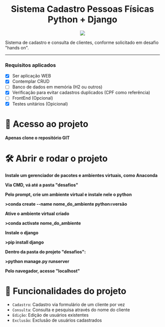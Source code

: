 <h1 align="center"> Sistema Cadastro Pessoas Físicas Python + Django </h1>

<p align="center">
<img loading="lazy" src="http://img.shields.io/static/v1?label=STATUS&message=EM%20DESENVOLVIMENTO&color=GREEN&style=for-the-badge"/>
</p>

<p>
Sistema de cadastro e consulta de clientes, conforme solicitado em desafio "hands on".
</p>

<hr>

### Requisitos aplicados

- [x] Ser aplicação WEB
- [x] Contemplar CRUD
- [ ] Banco de dados em memória (H2 ou outros)
- [x] Verificação para evitar cadastros duplicados (CPF como referência)
- [ ] FrontEnd (Opcional)
- [x] Testes unitários (Opicional)

# 📁 Acesso ao projeto

**Apenas clone o repositório GIT**

# 🛠️ Abrir e rodar o projeto

**Instale um gerenciador de pacotes e ambientes virtuais, como Anaconda**

**Via CMD, vá até a pasta "desafios"**

**Pelo prompt, crie um ambiente virtual e instale nele o python**

**>conda create --name nome_do_ambiente python=versão**

**Ative o ambiente virtual criado**

**>conda activate nome_do_ambiente**

**Instale o django**

**>pip install django**

**Dentro da pasta do projeto "desafios":**

**>python manage.py runserver**

**Pelo navegador, acesse "localhost"**

# :hammer: Funcionalidades do projeto

- `Cadastro`: Cadastro via formulário de um cliente por vez
- `Consulta`: Consulta e pesquisa através do nome do cliente
- `Edição`: Edição de usuários existentes
- `Exclusão`: Exclusão de usuários cadastrados